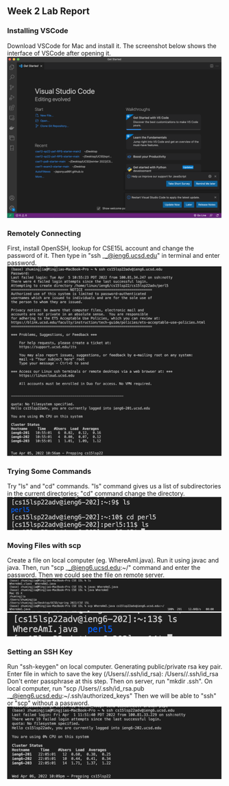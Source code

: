 ## Week 2 Lab Report

### Installing VSCode

Download VSCode for Mac and install it. The screenshot below shows the interface of VSCode after opening it.
<img src="install_vscode.png" width="500" />

### Remotely Connecting

First, install OpenSSH, lookup for CSE15L account and change the password of it. Then type in "ssh _<CSE15L-username>_@ieng6.ucsd.edu" in terminal and enter password. 
<img src="remote_connect.png" width="500" />

### Trying Some Commands

Try "ls" and "cd" commands. "ls" command gives us a list of subdirectories in the current directories; "cd" command change the directory.
<img src="try_commands.png" width="500" />

### Moving Files with scp

Create a file on local computer (eg. WhereAmI.java). Run it using javac and java. Then, run "scp _<filename>_ _<CSE15L-username>_@ieng6.ucsd.edu:~/" command and enter the password. Then we could see the file on remote server.
<img src="move_file_scp_1.png" width="500" />
<img src="move_file_scp_2.png" width="500" />

### Setting an SSH Key
  
Run "ssh-keygen" on local computer. 
Generating public/private rsa key pair.
Enter file in which to save the key (/Users/<user-name>/.ssh/id_rsa): /Users/<user-name>/.ssh/id_rsa
Don't enter passphrase at this step.
Then on server, run "mkdir .ssh".
On local computer, run "scp /Users/<user-name>/.ssh/id_rsa.pub _<CSE15L-username>_@ieng6.ucsd.edu:~/.ssh/authorized_keys"
Then we will be able to "ssh" or "scp" without a password.
<img src="ssh_key.png" width="500" />



  
